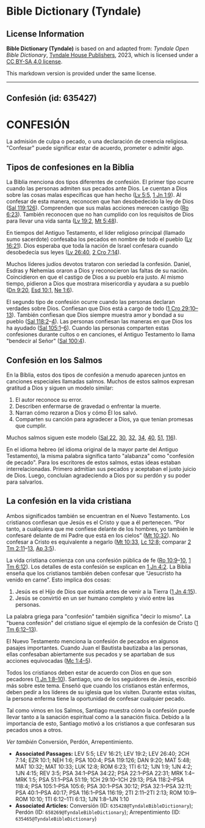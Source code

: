 # Bible Dictionary (Tyndale)

## License Information

**Bible Dictionary (Tyndale)** is based on and adapted from: _Tyndale Open Bible Dictionary_, [Tyndale House Publishers](https://tyndaleopenresources.com/), 2023, which is licensed under a [CC BY-SA 4.0 license](https://creativecommons.org/licenses/by-sa/4.0/legalcode.en).

This markdown version is provided under the same license.



--------------------------------

## Confesión (id: 635427)

CONFESIÓN
=========

La admisión de culpa o pecado, o una declaración de creencia religiosa. "Confesar" puede significar estar de acuerdo, prometer o admitir algo.

Tipos de confesiones en la Biblia
---------------------------------

La Biblia menciona dos tipos diferentes de confesión. El primer tipo ocurre cuando las personas admiten sus pecados ante Dios. Le cuentan a Dios sobre las cosas malas específicas que han hecho ([Lv 5:5](https://ref.ly/Lev5:5), [1 Jn 1:9](https://ref.ly/1John1:9)). Al confesar de esta manera, reconocen que han desobedecido la ley de Dios ([Sal 119:126](https://ref.ly/Ps119:126)). Comprenden que sus malas acciones merecen castigo ([Ro 6:23](https://ref.ly/Rom6:23)). También reconocen que no han cumplido con los requisitos de Dios para llevar una vida santa ([Lv 19:2](https://ref.ly/Lev19:2), [Mt 5:48](https://ref.ly/Matt5:48)).

En tiempos del Antiguo Testamento, el líder religioso principal (llamado sumo sacerdote) confesaba los pecados en nombre de todo el pueblo ([Lv 16:21](https://ref.ly/Lev16:21)). Dios esperaba que toda la nación de Israel confesara cuando desobedecía sus leyes ([Lv 26:40](https://ref.ly/Lev26:40), [2 Cro 7:14](https://ref.ly/2Chr7:14)).

Muchos líderes judíos devotos trataron con seriedad la confesión. Daniel, Esdras y Nehemías oraron a Dios y reconocieron las faltas de su nación. Coincidieron en que el castigo de Dios a su pueblo era justo. Al mismo tiempo, pidieron a Dios que mostrara misericordia y ayudara a su pueblo ([Dn 9:20](https://ref.ly/Dan9:20), [Esd 10:1,](https://ref.ly/Ezra10:1) [Ne 1:6](https://ref.ly/Neh1:6)).

El segundo tipo de confesión ocurre cuando las personas declaran verdades sobre Dios. Confiesan que Dios está a cargo de todo ([1 Cro 29:10–13](https://ref.ly/1Chr29:10-1Chr29:13)). También confiesan que Dios siempre muestra amor y bondad a su pueblo ([Sal 118:2](https://ref.ly/Ps118:2-Ps118:4)–[4](https://ref.ly/Ps118:2-Ps118:4)). Las personas confiesan las maneras en que Dios los ha ayudado ([Sal 105:1](https://ref.ly/Ps105:1-Ps105:6)–[6](https://ref.ly/Ps105:1-Ps105:6)). Cuando las personas comparten estas confesiones durante cultos o en canciones, el Antiguo Testamento lo llama "bendecir al Señor" ([Sal 100:4](https://ref.ly/Ps100:4)).

Confesión en los Salmos
-----------------------

En la Bíblia, estos dos tipos de confesión a menudo aparecen juntos en canciones especiales llamadas salmos. Muchos de estos salmos expresan gratitud a Dios y siguen un modelo similar:

1. El autor reconoce su error.
2. Describen enfermarse de gravedad o enfrentar la muerte.
3. Narran cómo rezaron a Dios y cómo Él los salvó.
4. Comparten su canción para agradecer a Dios, ya que tenían promesas que cumplir.

Muchos salmos siguen este modelo ([Sal 22](https://ref.ly/Ps22:1-Ps22:31), [30](https://ref.ly/Ps30:1-Ps30:12), [32](https://ref.ly/Ps32:1-Ps32:11), [34](https://ref.ly/Ps34:1-Ps34:22), [40](https://ref.ly/Ps40:1-Ps40:17), [51](https://ref.ly/Ps51:1-Ps51:19), [116](https://ref.ly/Ps116:1-Ps116:19)).

En el idioma hebreo (el idioma original de la mayor parte del Antiguo Testamento), la misma palabra significa tanto "alabanza" como "confesión de pecado". Para los escritores de estos salmos, estas ideas estaban interrelacionadas. Primero admitían sus pecados y aceptaban el justo juicio de Dios. Luego, concluían agradeciendo a Dios por su perdón y su poder para salvarlos.

La confesión en la vida cristiana
---------------------------------

Ambos significados también se encuentran en el Nuevo Testamento. Los cristianos confiesan que Jesús es el Cristo y que a él pertenecen. “Por tanto, a cualquiera que me confiese delante de los hombres, yo también le confesaré delante de mi Padre que está en los cielos” ([Mt 10:32](https://ref.ly/Matt10:32)). No confesar a Cristo es equivalente a negarlo ([Mt 10:33](https://ref.ly/Matt10:33), [Lc 12:8;](https://ref.ly/Luke12:8) comparar [2 Tm 2:11](https://ref.ly/2Tim2:11-2Tim2:13)–[13](https://ref.ly/2Tim2:11-2Tim2:13), [Ap 3:5](https://ref.ly/Rev3:5)).

La vida cristiana comienza con una confesión pública de fe ([Ro 10:9](https://ref.ly/Rom10:9-Rom10:10)–[10](https://ref.ly/Rom10:9-Rom10:10), [1 Tm 6:12](https://ref.ly/1Tim6:12)). Los detalles de esta confesión se explican en [1 Jn 4:2](https://ref.ly/1John4:2). La Biblia enseña que los cristianos también deben confesar que “Jesucristo ha venido en carne”. Esto implica dos cosas:

1. Jesús es el Hijo de Dios que existía antes de venir a la Tierra ([1 Jn 4:15](https://ref.ly/1John4:15)).
2. Jesús se convirtió en un ser humano completo y vivió entre las personas.

La palabra griega para "confesión" también significa "decir lo mismo". La "buena confesión" del cristiano sigue el ejemplo de la confesión de Cristo ([1 Tm 6:12–13](https://ref.ly/1Tim6:12-1Tim6:13)).

El Nuevo Testamento menciona la confesión de pecados en algunos pasajes importantes. Cuando Juan el Bautista bautizaba a las personas, ellas confesaban abiertamente sus pecados y se apartaban de sus acciones equivocadas ([Mc 1:4–5](https://ref.ly/Mark1:4-Mark1:5)).

Todos los cristianos deben estar de acuerdo con Dios en que son pecadores ([1 Jn 1:8–10](https://ref.ly/1John1:8-1John1:10)). Santiago, uno de los seguidores de Jesús, escribió más sobre este tema. Enseñó que cuando los cristianos están enfermos, deben pedir a los líderes de su iglesia que los visiten. Durante estas visitas, la persona enferma tiene la oportunidad de confesar cualquier pecado.

Tal como vimos en los Salmos, Santiago muestra cómo la confesión puede llevar tanto a la sanación espiritual como a la sanación física. Debido a la importancia de esto, Santiago motivó a los cristianos a que confesaran sus pecados unos a otros.

*Ver también* Conversión, Perdón, Arrepentimiento.

* **Associated Passages:** LEV 5:5; LEV 16:21; LEV 19:2; LEV 26:40; 2CH 7:14; EZR 10:1; NEH 1:6; PSA 100:4; PSA 119:126; DAN 9:20; MAT 5:48; MAT 10:32; MAT 10:33; LUK 12:8; ROM 6:23; 1TI 6:12; 1JN 1:9; 1JN 4:2; 1JN 4:15; REV 3:5; PSA 34:1–PSA 34:22; PSA 22:1–PSA 22:31; MRK 1:4–MRK 1:5; PSA 51:1–PSA 51:19; 1CH 29:10–1CH 29:13; PSA 118:2–PSA 118:4; PSA 105:1–PSA 105:6; PSA 30:1–PSA 30:12; PSA 32:1–PSA 32:11; PSA 40:1–PSA 40:17; PSA 116:1–PSA 116:19; 2TI 2:11–2TI 2:13; ROM 10:9–ROM 10:10; 1TI 6:12–1TI 6:13; 1JN 1:8–1JN 1:10
* **Associated Articles:** Conversión (ID: `635428@TyndaleBibleDictionary`); Perdón (ID: `658269@TyndaleBibleDictionary`); Arrepentimiento (ID: `635465@TyndaleBibleDictionary`)

